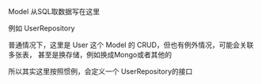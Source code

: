 Model 从SQL取数据写在这里

例如 UserRepository


普通情况下，这里是 User 这个 Model 的 CRUD，但也有例外情况，可能会关联多张表，
甚至是换存储，例如换成Mongo或者其他的

所以其实这里按照惯例，会定义一个 UserRepository的接口